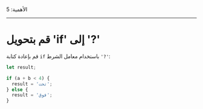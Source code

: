 الأهمية: 5

---

# قم بتحويل 'if' إلى '?'

قم بإعادة كتابة `if` باستخدام معامل الشرط `'?'`:

```js
let result;

if (a + b < 4) {
  result = 'تحت';
} else {
  result = 'فوق';
}
```
